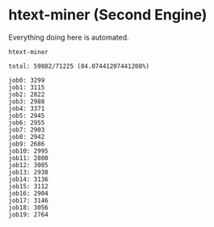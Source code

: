 # htext-miner (Second Engine)

Everything doing here is automated.

```
htext-miner

total: 59882/71225 (84.07441207441208%)

job0: 3299
job1: 3115
job2: 2822
job3: 2988
job4: 3371
job5: 2945
job6: 2955
job7: 2903
job8: 2942
job9: 2686
job10: 2995
job11: 2800
job12: 3005
job13: 2938
job14: 3136
job15: 3112
job16: 2904
job17: 3146
job18: 3056
job19: 2764
```